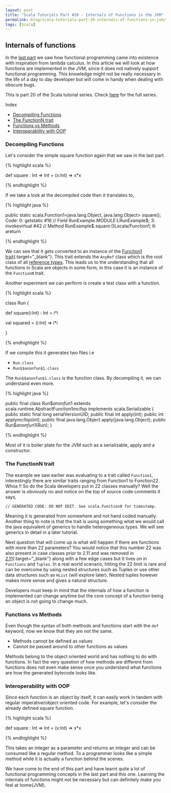 ```yaml
---
layout: post
title: "Scala Tutorials Part #20 - Internals of Functions in the JVM"
permalink: blog/scala-tutorials-part-20-internals-of-functions-in-jvm/
tags: [Scala]
---
```


Internals of functions 
----------------------

In the [last part](/blog/scala-tutorials-part-19-lambda-calculus/) we saw how functional programming came into existence with inspiration 
from lambda calculus. In this article we will look at how functions are implemented in the JVM, since it does not natively support functional programming. This knowledge might not be really necessary in the life of a day to day developer but will come in handy when dealing with obscure bugs.

This is part 20 of the Scala tutorial series. Check [here](/blog/scala-articles-index/) for the full series.

<i class="fa fa-list-ul space-right"></i> Index

- [Decompiling Functions](#Decompiling)
- [The FunctionN trait](#FunctionTrait)
- [Functions vs Methods](#FunctionsVsMethods)
- [Interoperability with OOP](#Interoperability)

<h3><b><a name = "Decompiling" class="inter-header">Decompiling Functions</a></b></h3>

Let's consider the simple square function again that we saw in the last part. 

{% highlight scala %}

def square : Int => Int = (x:Int) => x*x

{% endhighlight %}

If we take a look at the decompiled code then it translates to,

{% highlight java %}

public static scala.Function1<java.lang.Object, java.lang.Object> square();
    Code:
       0: getstatic     #16                 // Field RunExample$.MODULE$:LRunExample$;
       3: invokevirtual #42                 // Method RunExample$.square:()Lscala/Function1;
       6: areturn

{% endhighlight %}


We can see that it gets converted to an instance of the [Function1 trait](https://www.scala-lang.org/api/current/scala/Function1.html){:target="_blank"}. This trait extends the `AnyRef` class which is the root class of all [reference types](/blog/scala-tutorials-part-2-type-inference-in-scala/#ScalaTypes). 
This leads us to the understanding that all functions in Scala are objects in some form, in this case it is an instance of the `FunctionN` trait.

Another experiment we can perform is create a test class with a function.

{% highlight scala %}

class Run {

  def square(i:Int) : Int = i*i

  val squared = (i:Int) => i*i

}

{% endhighlight %}

If we compile this it generates two files i.e

- `Run.class`
- `Run$$anonfun$1.class `

The `Run$$anonfun$1.class` is the function class. By decompiling it, we can understand even more.

{% highlight java %}

public final class Run$$anonfun$1 extends scala.runtime.AbstractFunction1$mcII$sp implements scala.Serializable {
  public static final long serialVersionUID;
  public final int apply(int);
  public int apply$mcII$sp(int);
  public final java.lang.Object apply(java.lang.Object);
  public Run$$anonfun$1(Run);
}

{% endhighlight %}

Most of it is boiler plate for the JVM such as a serializable, apply and a constructor.

<h3><b><a name = "FunctionTrait" class="inter-header">The FunctionN trait</a></b></h3>

The example we saw earlier was evaluating to a trait called `Function1`, interestingly there are similar traits ranging from Function1 to Function22. 
Whoa !! So do the Scala developers put in 22 classes manually? Well the answer is obviously no and notice on the top of source code comments it says,

`// GENERATED CODE: DO NOT EDIT. See scala.Function0 for timestamp.`

Meaning it is generated from somewhere and not hand coded manually. Another thing to note is that the trait is using something what we would call the 
java equivalent of generics to handle heterogeneous types. We will see generics in detail in a later tutorial.

Next question that will come up is what will happen if there are functions with more than 22 parameters? 
You would notice that this number 22 was also present in case classes prior to 2.11 and was removed in [2.11](https://github.com/scala/scala/pull/2305){:target="_blank"} along with a few edge cases but it lives on in `Functions` and `Tuples`. In a real world scenario, hitting the 22 limit is rare 
and can be overcome by using nested structures such as Tuples or use other data structures such as `HList` (will explore later). Nested tuples however 
makes more sense and gives a natural structure.

Developers must keep in mind that the internals of how a function is implemented can change anytime but the core concept of a function being an 
object is not going to change much.

<h3><b><a name = "FunctionsVsMethods" class="inter-header">Functions vs Methods</a></b></h3>

Even though the syntax of both methods and functions start with the `def` keyword, now we know that they are not the same.

- Methods cannot be defined as values
- Cannot be passed around to other functions as values

Methods belong to the object oriented world and has nothing to do with functions. In fact the very question of how methods are different
from functions does not even make sense once you understand what functions are how the generated bytecode looks like.

<h3><b><a name = "Interoperability" class="inter-header">Interoperability with OOP</a></b></h3>

Since each function is an object by itself, it can easily work in tandem with regular imperative/object oriented code. For example, let's consider the already defined square function.

{% highlight scala %}

def square : Int => Int = (x:Int) => x*x

{% endhighlight %}

This takes an integer as a parameter and returns an integer and can be consumed like a regular method. To a programmer looks like a simple method while it is actually a function behind the scenes. 

We have come to the end of this part and have learnt quite a lot of functional programming concepts in the last part and this one. Learning the internals of functions might not be necessary but can definitely make you feel at home(JVM).










